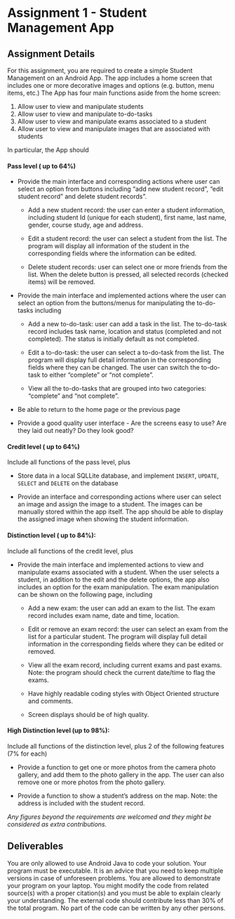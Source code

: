 
# Assignment 1 - Student Management App


## Assignment Details

For this assignment, you are required to create a simple Student Management on an Android
App. The app includes a home screen that includes one or more decorative images and options
(e.g. button, menu items, etc.) The App has four main functions aside from the home screen:

1. Allow user to view and manipulate students
2. Allow user to view and manipulate to-do-tasks
3. Allow user to view and manipulate exams associated to a student
4. Allow user to view and manipulate images that are associated with students

In particular, the App should

#### Pass level ( up to 64%)

- Provide the main interface and corresponding actions where user can select an option from
buttons including “add new student record”, “edit student record” and delete student
records”.

	- Add a new student record: the user can enter a student information, including student Id (unique for each student), first name, last name, gender, course study, age and address.
	
	- Edit a student record: the user can select a student from the list. The program will
display all information of the student in the corresponding fields where the information
can be edited.

	- Delete student records: user can select one or more friends from the list. When the
delete button is pressed, all selected records (checked items) will be removed.
	
- Provide the main interface and implemented actions where the user can select an option from
the buttons/menus for manipulating the to-do-tasks including
	
	- Add a new to-do-task: user can add a task in the list. The to-do-task record includes
task name, location and status (completed and not completed). The status is initially
default as not completed. 

	- Edit a to-do-task: the user can select a to-do-task from the list. The program will
display full detail information in the corresponding fields where they can be changed.
The user can switch the to-do-task to either “complete” or “not complete”.

	- View all the to-do-tasks that are grouped into two categories: “complete” and “not
complete”.

- Be able to return to the home page or the previous page

- Provide a good quality user interface - Are the screens easy to use? Are they laid out neatly?
Do they look good?

#### Credit level ( up to 64%)

Include all functions of the pass level, plus

- Store data in a local SQLLite database, and implement ```INSERT```, ```UPDATE```, ```SELECT``` and
```DELETE``` on the database

- Provide an interface and corresponding actions where user can select an image and assign
the image to a student. The images can be manually stored within the app itself. The app
should be able to display the assigned image when showing the student information.
	
#### Distinction level ( up to 84%):

Include all functions of the credit level, plus

- Provide the main interface and implemented actions to view and manipulate exams
associated with a student. When the user selects a student, in addition to the edit and the
delete options, the app also includes an option for the exam manipulation. The exam
manipulation can be shown on the following page, including

	- Add a new exam: the user can add an exam to the list. The exam record includes exam
name, date and time, location.

	- Edit or remove an exam record: the user can select an exam from the list for a
particular student. The program will display full detail information in the
corresponding fields where they can be edited or removed.

	- View all the exam record, including current exams and past exams. Note: the program
should check the current date/time to flag the exams.

	- Have highly readable coding styles with Object Oriented structure and comments.
	
	- Screen displays should be of high quality.
	
#### High Distinction level (up to 98%):
Include all functions of the distinction level, plus 2 of the following features (7% for each)

- Provide a function to get one or more photos from the camera photo gallery, and add them to
the photo gallery in the app. The user can also remove one or more photos from the photo
gallery.

- Provide a function to show a student’s address on the map. Note: the address is included with
the student record.

*Any figures beyond the requirements are welcomed and they might be considered as extra
contributions.*


## Deliverables
You are only allowed to use Android Java to code your solution. Your program must be
executable. It is an advice that you need to keep multiple versions in case of unforeseen
problems. You are allowed to demonstrate your program on your laptop. You might modify the
code from related source(s) with a proper citation(s) and you must be able to explain clearly your
understanding. The external code should contribute less than 30% of the total program. No part
of the code can be written by any other persons.
	
	
	
	
	
	
	
	

